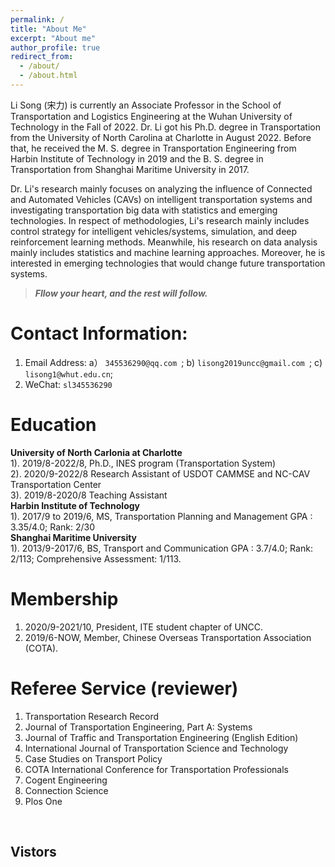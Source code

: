 ```yaml
---
permalink: /
title: "About Me"
excerpt: "About me"
author_profile: true
redirect_from: 
  - /about/
  - /about.html
---
```

Li Song (宋力) is currently an Associate Professor in the School of Transportation and Logistics Engineering at the Wuhan University of Technology in the Fall of 2022. Dr. Li got his Ph.D. degree in Transportation from the University of North Carolina at Charlotte in August 2022. Before that, he received the M. S. degree in Transportation Engineering from Harbin Institute of Technology in 2019 and the B. S. degree in Transportation from Shanghai Maritime University in 2017. <br>

Dr. Li's research mainly focuses on analyzing the influence of Connected and Automated Vehicles (CAVs) on intelligent transportation systems and investigating transportation big data with statistics and emerging technologies. In respect of methodologies, Li's research mainly includes control strategy for intelligent vehicles/systems, simulation, and deep reinforcement learning methods. Meanwhile, his research on data analysis mainly includes statistics and machine learning approaches. Moreover, he is interested in emerging technologies that would change future transportation systems.<br>

> <i> <b> Fllow your heart, and the rest will follow. </b> </i>

Contact Information:
======
1. Email Address: a） `345536290@qq.com `; b) `lisong2019uncc@gmail.com `; c) `lisong1@whut.edu.cn`; <br>
1. WeChat:  `sl345536290 `<br>

Education 
======
**University of North Carlonia at Charlotte**<br>
1). 2019/8-2022/8, Ph.D., INES program (Transportation System) <br>
2). 2020/9-2022/8 Research Assistant of USDOT CAMMSE and NC-CAV Transportation Center<br>
3). 2019/8-2020/8 Teaching Assistant<br>
**Harbin Institute of Technology**<br>
1). 2017/9 to 2019/6, MS, Transportation Planning and Management
GPA : 3.35/4.0; Rank: 2/30<br>
**Shanghai Maritime University**<br>
1). 2013/9-2017/6, BS, Transport and Communication 
GPA : 3.7/4.0; Rank: 2/113; Comprehensive Assessment: 1/113.

Membership
======
1. 2020/9-2021/10, President, ITE student chapter of UNCC.
1. 2019/6-NOW, Member, Chinese Overseas Transportation Association (COTA). 

Referee Service (reviewer)
======
1. Transportation Research Record 
2. Journal of Transportation Engineering, Part A: Systems 
3. Journal of Traffic and Transportation Engineering (English Edition) 
4. International Journal of Transportation Science and Technology
5. Case Studies on Transport Policy 
6. COTA International Conference for Transportation Professionals 
7. Cogent Engineering 
8. Connection Science  
9. Plos One 
<br> 

Vistors
------
<!--<script type="text/javascript" src="//rf.revolvermaps.com/0/0/7.js?i=5xudi87gfgs&amp;m=0&amp;c=00fff6&amp;cr1=ff0000&amp;br=5&amp;lo=84&amp;oo=51&amp;sx=0" async="async">
 -->
<script type='text/javascript' id='clustrmaps' src='//cdn.clustrmaps.com/map_v2.js?cl=ffffff&w=500&t=tt&d=A_MFnXG1cd5Ja-UHFqbpPt-pyzARX2TcNwZIP_26HIk'></script>

